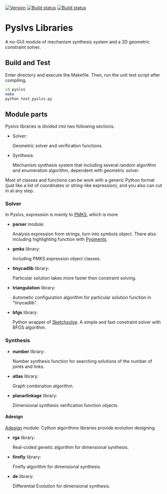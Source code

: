 [![Version](https://img.shields.io/badge/version-18.09.0-yellow.svg)](https://github.com/KmolYuan/pyslvs/releases/latest)
[![Build status](https://ci.appveyor.com/api/projects/status/6l1bh1197ncahd0q?svg=true)](https://ci.appveyor.com/project/KmolYuan/pyslvs)
[![Build status](https://img.shields.io/travis/KmolYuan/pyslvs.svg?logo=travis)](https://travis-ci.org/KmolYuan/pyslvs)

# Pyslvs Libraries

A no-GUI module of mechanism synthesis system and a 2D geometric constraint solver.

## Build and Test

Enter directory and execute the Makefile. Then, run the unit test script after compiling.

```bash
cd pyslvs
make
python test_pyslvs.py
```

## Module parts

Pyslvs libraries is divided into two following sections:

+ Solver:

    Geometric solver and verification functions.

+ Synthesis:

    Mechanism synthesis system that including several random algorithm and enumeration algorithm, dependent with geometric solver.

Most of classes and functions can be work with a generic Python format (just like a list of coordinates or string-like expression), and you also can cut in at any step.

### Solver

In Pyslvs, expression is mainly to [PMKS](http://designengrlab.github.io/PMKS/), which is more 

+ **parser** module:

    Analysis expression from strings, turn into symbols object. There also including highlighting function with [Pygments](http://pygments.org/).

+ **pmks** library:

    Including PMKS expression object classes.

+ **tinycadlib** library:

    Particular solution takes more faster then constraint solving.

+ **triangulation** library:

    Autometic configuration algorithm for particular solution function in "tinycadlib".

+ **bfgs** library:

    Python wrapper of [Sketchsolve](https://code.google.com/archive/p/sketchsolve/). A simple and fast constraint solver with BFGS algorithm.

### Synthesis

+ **number** library:

    Number synthesis function for searching solutions of the number of joints and links.

+ **atlas** library:

    Graph combination algorithm.

+ **planarlinkage** library:

    Dimensional synthesis verification function objects.

#### Adesign

[Adesign](https://github.com/KmolYuan/Adesign) module: Cython algorithms libraries provide evolution designing.

+ **rga** library:

    Real-coded genetic algorithm for dimensional synthesis.

+ **firefly** library:

    Firefly algorithm for dimensional synthesis.

+ **de** library:

    Differential Evolution for dimensional synthesis.
